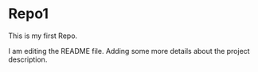 # Repo1
This is my first Repo.

I am editing the README file. Adding some more details about the project description.
